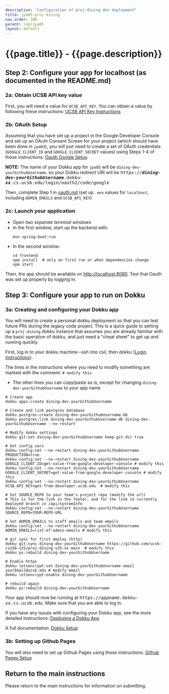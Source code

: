 ```yaml
---
description: "Configuration of proj-dining dev deployment"
title: jpa05-proj-dining
nav_order: 100
parent: lab/jpa05
layout: default
---
```


# {{page.title}} - {{page.description}}


## Step 2: Configure your app for localhost (as documented in the README.md)

### 2a: Obtain UCSB API key value

First, you will need a value for `UCSB_API_KEY`. You can obtain a value by following these instructions: [UCSB API Key Instructions](https://ucsb-cs156.github.io/topics/apis/apis_ucsb_developer_api.html)

### 2b: OAuth Setup

Assuming that you have set up a project in the Google Developer Console and set up an OAuth Consent Screen for your project (which should have been done in `jpa03`), you will just need to create a set of OAuth credentials (`GOOGLE_CLIENT_ID` and `GOOGLE_CLIENT_SECRET` values) using Steps 1-4 of these instructions: [Oauth Google Setup](https://ucsb-cs156.github.io/topics/oauth/oauth_google_setup.html) 

**NOTE:** The name of your Dokku app for `jpa05` will be `dining-dev-yourGithubUsername`, so your Dokku redirect URI will be <tt>https://<b><i>dining-dev-yourGithubUsername</i></b>.dokku-<b><i>xx</i></b>.cs.ucsb.edu/login/oauth2/code/google</tt>

Then, complete Step 1 in [oauth.md](https://github.com/ucsb-cs156/proj-courses/blob/main/docs/oauth.md) (set up `.env` values for `localhost`, including `ADMIN_EMAILS` and `UCSB_API_KEY`)

### 2c: Launch your application

* Open *two separate terminal windows*  
* In the first window, start up the backend with:
  ``` 
  mvn spring-boot:run
  ```
* In the second window:
  ```
  cd frontend
  npm install  # only on first run or when dependencies change
  npm start
  ```

Then, the app should be available on <http://localhost:8080>. Test that Oauth was set up properly by logging in. 


## Step 3: Configure your app to run on Dokku

### 3a: Creating and configuring your Dokku app

You will need to create a personal dokku deployment so that you can test future PRs during the legacy code project. This is a quick guide to setting up a `proj-dining` dokku instance that assumes you are already familiar with the basic operation of dokku, and just need a "cheat sheet" to get up and running quickly. 

First, log in to your dokku machine--ssh into csil, then dokku ([Login instructions](https://ucsb-cs156.github.io/topics/dokku/logging_in.html)). 

The lines in the instructions where you need to modify something are marked with the comment: `# modify this`

* The other lines you can copy/paste as is, except for changing `dining-dev-yourGithubUsername` to your app name

```
# Create app
dokku apps:create dining-dev-yourGithubUsername

# Create and link postgres database
dokku postgres:create dining-dev-yourGithubUsername-db
dokku postgres:link dining-dev-yourGithubUsername-db dining-dev-yourGithubUsername --no-restart

# Modify dokku settings
dokku git:set dining-dev-yourGithubUsername keep-git-dir true

# Set config vars
dokku config:set --no-restart dining-dev-yourGithubUsername PRODUCTION=true
dokku config:set --no-restart dining-dev-yourGithubUsername GOOGLE_CLIENT_ID=get-value-from-google-developer-console # modify this
dokku config:set --no-restart dining-dev-yourGithubUsername GOOGLE_CLIENT_SECRET=get-value-from-google-developer-console # modify this
dokku config:set --no-restart dining-dev-yourGithubUsername UCSB_API_KEY=get-from-developer.ucsb.edu  # modify this

# Set SOURCE_REPO to your team's project repo (modify the url)
# This is for the link in the footer, and for the link to currently deployed branch in /api/systemInfo
dokku config:set --no-restart dining-dev-yourGithubUsername SOURCE_REPO=YOUR-REPO-URL 

# Set ADMIN_EMAILS to staff emails and team emails
dokku config:set --no-restart dining-dev-yourGithubUsername ADMIN_EMAILS=list-of-admin-emails # modify this

# git sync for first deploy (http)
dokku git:sync dining-dev-yourGithubUsername https://github.com/ucsb-cs156-s25/proj-dining-s25-xx main  # modify this 
dokku ps:rebuild dining-dev-yourGithubUsername

# Enable https
dokku letsencrypt:set dining-dev-yourGithubUsername email yourEmail@ucsb.edu # modify email
dokku letsencrypt:enable dining-dev-yourGithubUsername

# rebuild again
dokku ps:rebuild dining-dev-yourGithubUsername
```

Your app should now be running at <tt>https://<i>appname</i>.dokku-<i>xx</i>.cs.ucsb.edu</tt>. Make sure that you are able to log in.  

If you have any issues with configuring your Dokku app, see the more detailed instructions: [Deploying a Dokku App](https://ucsb-cs156.github.io/topics/dokku/deploying_an_app.html)

A full documentation: [Dokku Setup](https://ucsb-cs156.github.io/topics/dokku/)

### 3b: Setting up Github Pages

You will also need to set up Github Pages using these instructions: [Github Pages Setup](https://github.com/ucsb-cs156/proj-courses/blob/main/docs/github-pages.md)

## Return to the main instructions

Please return to the main instructions 
for information on submitting.
